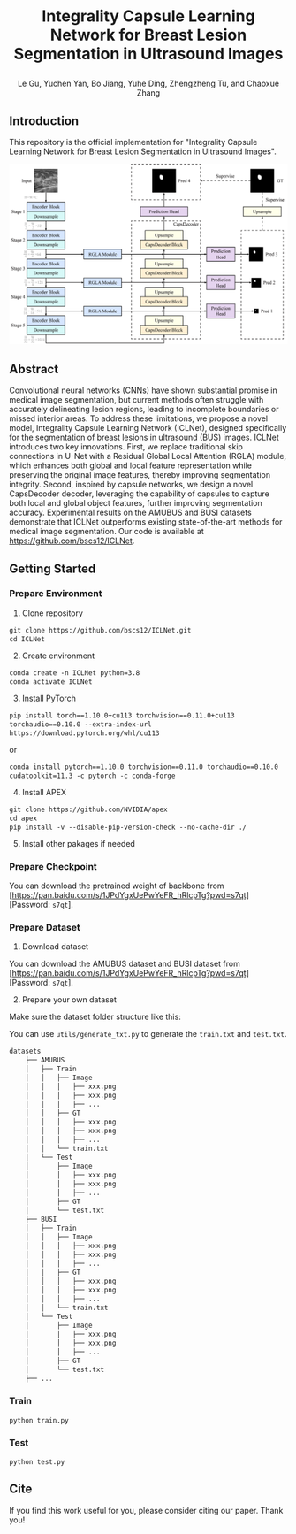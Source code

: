 # <p align=center>Integrality Capsule Learning Network for Breast Lesion Segmentation in Ultrasound Images</p>

<p align=center>Le Gu, Yuchen Yan, Bo Jiang, Yuhe Ding, Zhengzheng Tu, and Chaoxue Zhang</p>

## Introduction
This repository is the official implementation for "Integrality Capsule Learning Network for Breast Lesion Segmentation in Ultrasound Images".

![image](ICLNet.png)

## Abstract
Convolutional neural networks (CNNs) have shown substantial promise in medical image segmentation, but current methods often struggle with accurately delineating lesion regions, leading to incomplete boundaries or missed interior areas. To address these limitations, we propose a novel model, Integrality Capsule Learning Network (ICLNet), designed specifically for the segmentation of breast lesions in ultrasound (BUS) images. ICLNet introduces two key innovations. First, we replace traditional skip connections in U-Net with a Residual Global Local Attention (RGLA) module, which enhances both global and local feature representation while preserving the original image features, thereby improving segmentation integrity. Second, inspired by capsule networks, we design a novel CapsDecoder decoder, leveraging the capability of capsules to capture both local and global object features, further improving segmentation accuracy. Experimental results on the AMUBUS and BUSI datasets demonstrate that ICLNet outperforms existing state-of-the-art methods for medical image segmentation. Our code is available at https://github.com/bscs12/ICLNet.

## Getting Started
### Prepare Environment
1. Clone repository
```
git clone https://github.com/bscs12/ICLNet.git
cd ICLNet
```

2. Create environment
```
conda create -n ICLNet python=3.8
conda activate ICLNet
```

3. Install PyTorch

```
pip install torch==1.10.0+cu113 torchvision==0.11.0+cu113 torchaudio==0.10.0 --extra-index-url https://download.pytorch.org/whl/cu113
```
or
```
conda install pytorch==1.10.0 torchvision==0.11.0 torchaudio==0.10.0 cudatoolkit=11.3 -c pytorch -c conda-forge
```

4. Install APEX
```
git clone https://github.com/NVIDIA/apex
cd apex
pip install -v --disable-pip-version-check --no-cache-dir ./
```

5. Install other pakages if needed

### Prepare Checkpoint
You can download the pretrained weight of backbone from [https://pan.baidu.com/s/1JPdYgxUePwYeFR_hRlcpTg?pwd=s7qt] [Password: ```s7qt```].

### Prepare Dataset

1. Download dataset

You can download the AMUBUS dataset and BUSI dataset from [https://pan.baidu.com/s/1JPdYgxUePwYeFR_hRlcpTg?pwd=s7qt] [Password: ```s7qt```].

2. Prepare your own dataset

Make sure the dataset folder structure like this:

You can use ```utils/generate_txt.py``` to generate the ```train.txt``` and ```test.txt```.
```
datasets
    ├── AMUBUS
    │   ├── Train
    │   │   ├── Image
    │   │   │   ├── xxx.png
    │   │   │   ├── xxx.png
    │   │   │   ├── ...
    │   │   ├── GT
    │   │   │   ├── xxx.png
    │   │   │   ├── xxx.png
    │   │   │   ├── ...
    │   │   └── train.txt
    │   └── Test
    │       ├── Image
    │       │   ├── xxx.png
    │       │   ├── xxx.png
    │       │   ├── ...
    │       ├── GT
    │       └── test.txt
    ├── BUSI
    │   ├── Train
    │   │   ├── Image
    │   │   │   ├── xxx.png
    │   │   │   ├── xxx.png
    │   │   │   ├── ...
    │   │   ├── GT
    │   │   │   ├── xxx.png
    │   │   │   ├── xxx.png
    │   │   │   ├── ...
    │   │   └── train.txt
    │   └── Test
    │       ├── Image
    │       │   ├── xxx.png
    │       │   ├── xxx.png
    │       │   ├── ...
    │       ├── GT
    │       └── test.txt
    ├── ...
```
### Train
```
python train.py
```
### Test
```
python test.py
```
## Cite
If you find this work useful for you, please consider citing our paper. Thank you!
